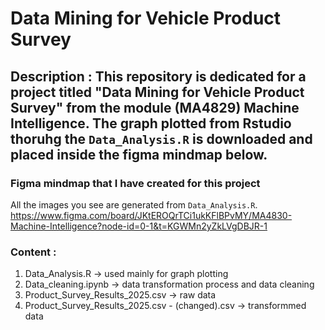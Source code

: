 # Data Mining for Vehicle Product Survey 

## Description : This repository is dedicated for a project titled "Data Mining for Vehicle Product Survey" from the module (MA4829) Machine Intelligence. The graph plotted from Rstudio thoruhg the `Data_Analysis.R` is downloaded and placed inside the figma mindmap below. 

### Figma mindmap that I have created for this project 

All the images you see are generated from `Data_Analysis.R`.
https://www.figma.com/board/JKtEROQrTCi1ukKFlBPvMY/MA4830-Machine-Intelligence?node-id=0-1&t=KGWMn2yZkLVgDBJR-1

### Content : 
1. Data_Analysis.R -> used mainly for graph plotting
2. Data_cleaning.ipynb -> data transformation process and data cleaning
3. Product_Survey_Results_2025.csv -> raw data
4. Product_Survey_Results_2025.csv - (changed).csv -> transformmed data
